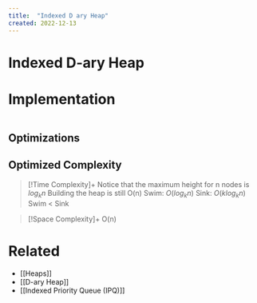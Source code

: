 ```yaml
---
title:  "Indexed D ary Heap"
created: 2022-12-13
---
```





# Indexed D-ary Heap

# Implementation

```python

```

## Optimizations

## Optimized Complexity

>[!Time Complexity]+
>Notice that the maximum height for n nodes is $log_kn$
>Building the heap is still O(n) 
>Swim: $O(log_kn)$
>Sink: $O(klog_kn)$
>Swim < Sink

>[!Space Complexity]+
>O(n)



# Related
- [[Heaps]]
- [[D-ary Heap]]
- [[Indexed Priority Queue (IPQ)]]